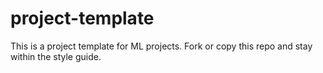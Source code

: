 # project-template
This is a project template for ML projects. Fork or copy this repo and stay within the style guide.
